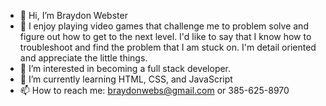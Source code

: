 - 👋 Hi, I’m Braydon Webster
- 🤩 I enjoy playing video games that challenge me to problem solve and figure out how to get to the next level. I'd like to say that I know how to troubleshoot and find the problem that I am stuck on. I'm detail oriented and appreciate the little things. 
- 👀 I’m interested in becoming a full stack developer.  
- 🌱 I’m currently learning HTML, CSS, and JavaScript 
- 📫 How to reach me: braydonwebs@gmail.com or 385-625-8970

<!---
braydonlilb/braydonlilb is a ✨ special ✨ repository because its `README.md` (this file) appears on your GitHub profile.
You can click the Preview link to take a look at your changes.
--->
